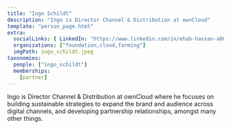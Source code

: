 ```yaml
---
title: "Ingo Schildt"
description: "Ingo is Director Channel & Distribution at ownCloud"
template: "person_page.html"
extra:
  socialLinks: { LinkedIn: "https://www.linkedin.com/in/ehab-hassan-a00897116/"}
  organizations: ["foundation,cloud,farming"]
  imgPath: ingo_schildt.jpeg
taxonomies:
  people: ["ingo_schildt"]
  memberships:
    [partner]
---
```


Ingo is Director Channel & Distribution at ownCloud where he focuses on building sustainable strategies to expand the brand and audience across digital channels, and developing partnership relationships, amongst many other things.